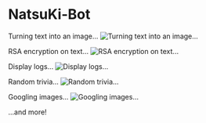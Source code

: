 # NatsuKi-Bot

Turning text into an image...
![Turning text into an image...](https://i.imgur.com/Mo5z5pD.png)

RSA encryption on text...
![RSA encryption on text...](https://i.imgur.com/7tQ9nlZ.png)

Display logs...
![Display logs...](https://i.imgur.com/kWuA2AN.png)

Random trivia...
![Random trivia...](https://i.imgur.com/GyrsKYI.png)

Googling images...
![Googling images...](https://i.imgur.com/qb732LL.png)


...and more!
